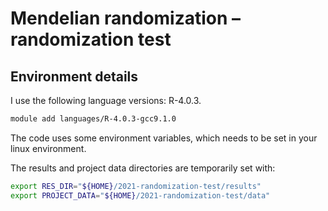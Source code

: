 
# Mendelian randomization – randomization test





## Environment details

I use the following language versions: R-4.0.3.

```bash
module add languages/R-4.0.3-gcc9.1.0
```

The code uses some environment variables, which needs to be set in your linux environment. 

The results and project data directories are temporarily set with:

```bash
export RES_DIR="${HOME}/2021-randomization-test/results"
export PROJECT_DATA="${HOME}/2021-randomization-test/data"
```


